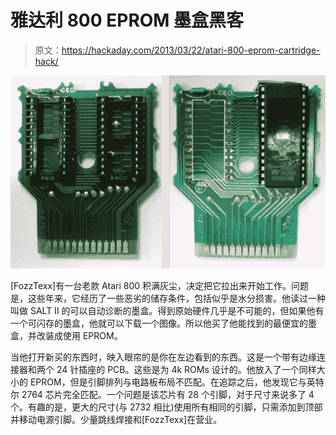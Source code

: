 # 雅达利 800 EPROM 墨盒黑客

> 原文：<https://hackaday.com/2013/03/22/atari-800-eprom-cartridge-hack/>

![atari-800-eeprom-hack](img/4a0a96cf46393a9c95d5061c5e12cd14.png)

[FozzTexx]有一台老款 Atari 800 积满灰尘，决定把它拉出来开始工作。问题是，这些年来，它经历了一些恶劣的储存条件，包括似乎是水分损害。他读过一种叫做 SALT II 的可以自动诊断的墨盒。得到原始硬件几乎是不可能的，但如果他有一个可闪存的墨盒，他就可以下载一个图像。所以他买了他能找到的最便宜的墨盒，并改装成使用 EPROM。

当他打开新买的东西时，映入眼帘的是你在左边看到的东西。这是一个带有边缘连接器和两个 24 针插座的 PCB。这些是为 4k ROMs 设计的。他放入了一个同样大小的 EPROM，但是引脚排列与电路板布局不匹配。在追踪之后，他发现它与英特尔 2764 芯片完全匹配。一个问题是该芯片有 28 个引脚，对于尺寸来说多了 4 个。有趣的是，更大的尺寸(与 2732 相比)使用所有相同的引脚，只需添加到顶部并移动电源引脚。少量跳线焊接和[FozzTexx]在营业。